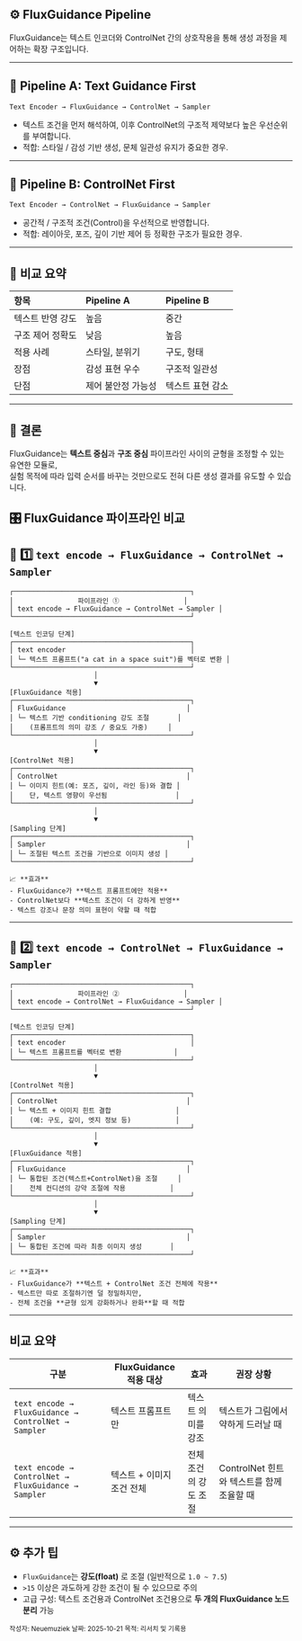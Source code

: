 ## ⚙️ FluxGuidance Pipeline

FluxGuidance는 텍스트 인코더와 ControlNet 간의 상호작용을 통해 생성 과정을 제어하는 확장 구조입니다.

---

## 🔸 Pipeline A: Text Guidance First

```
Text Encoder → FluxGuidance → ControlNet → Sampler
```

- 텍스트 조건을 먼저 해석하여, 이후 ControlNet의 구조적 제약보다 높은 우선순위를 부여합니다.
- 적합: 스타일 / 감성 기반 생성, 문체 일관성 유지가 중요한 경우.

---

## 🔹 Pipeline B: ControlNet First

```
Text Encoder → ControlNet → FluxGuidance → Sampler
```

- 공간적 / 구조적 조건(Control)을 우선적으로 반영합니다.
- 적합: 레이아웃, 포즈, 깊이 기반 제어 등 정확한 구조가 필요한 경우.

---

## 🔸 비교 요약

| 항목 | Pipeline A | Pipeline B |
|:-----|:------------|:------------|
| 텍스트 반영 강도 | 높음 | 중간 |
| 구조 제어 정확도 | 낮음 | 높음 |
| 적용 사례 | 스타일, 분위기 | 구도, 형태 |
| 장점 | 감성 표현 우수 | 구조적 일관성 |
| 단점 | 제어 불안정 가능성 | 텍스트 표현 감소 |

---

## 🧩 결론
FluxGuidance는 **텍스트 중심**과 **구조 중심** 파이프라인 사이의 균형을 조정할 수 있는 유연한 모듈로,  
실험 목적에 따라 입력 순서를 바꾸는 것만으로도 전혀 다른 생성 결과를 유도할 수 있습니다.


## 🎛️ FluxGuidance 파이프라인 비교

## 🧩 1️⃣ `text encode → FluxGuidance → ControlNet → Sampler`

```
┌────────────────────────────────────────────┐
│                파이프라인 ①                │
│ text encode → FluxGuidance → ControlNet → Sampler │
└────────────────────────────────────────────┘

[텍스트 인코딩 단계]
┌────────────────────────────────────────────┐
│ text encoder                               │
│ └─ 텍스트 프롬프트("a cat in a space suit")를 벡터로 변환 │
└────────────────────────────────────────────┘
                     │
                     ▼
[FluxGuidance 적용]
┌────────────────────────────────────────────┐
│ FluxGuidance                              │
│ └─ 텍스트 기반 conditioning 강도 조절       │
│    (프롬프트의 의미 강조 / 중요도 가중)     │
└────────────────────────────────────────────┘
                     │
                     ▼
[ControlNet 적용]
┌────────────────────────────────────────────┐
│ ControlNet                                │
│ └─ 이미지 힌트(예: 포즈, 깊이, 라인 등)와 결합 │
│    단, 텍스트 영향이 우선됨                 │
└────────────────────────────────────────────┘
                     │
                     ▼
[Sampling 단계]
┌────────────────────────────────────────────┐
│ Sampler                                   │
│ └─ 조절된 텍스트 조건을 기반으로 이미지 생성 │
└────────────────────────────────────────────┘

📈 **효과**
- FluxGuidance가 **텍스트 프롬프트에만 적용**
- ControlNet보다 **텍스트 조건이 더 강하게 반영**
- 텍스트 강조나 문장 의미 표현이 약할 때 적합
```

---

## 🧩 2️⃣ `text encode → ControlNet → FluxGuidance → Sampler`

```
┌────────────────────────────────────────────┐
│                파이프라인 ②                │
│ text encode → ControlNet → FluxGuidance → Sampler │
└────────────────────────────────────────────┘

[텍스트 인코딩 단계]
┌────────────────────────────────────────────┐
│ text encoder                               │
│ └─ 텍스트 프롬프트를 벡터로 변환             │
└────────────────────────────────────────────┘
                     │
                     ▼
[ControlNet 적용]
┌────────────────────────────────────────────┐
│ ControlNet                                │
│ └─ 텍스트 + 이미지 힌트 결합                │
│    (예: 구도, 깊이, 엣지 정보 등)           │
└────────────────────────────────────────────┘
                     │
                     ▼
[FluxGuidance 적용]
┌────────────────────────────────────────────┐
│ FluxGuidance                              │
│ └─ 통합된 조건(텍스트+ControlNet)을 조절     │
│    전체 컨디션의 강약 조절에 작용           │
└────────────────────────────────────────────┘
                     │
                     ▼
[Sampling 단계]
┌────────────────────────────────────────────┐
│ Sampler                                   │
│ └─ 통합된 조건에 따라 최종 이미지 생성       │
└────────────────────────────────────────────┘

📈 **효과**
- FluxGuidance가 **텍스트 + ControlNet 조건 전체에 작용**
- 텍스트만 따로 조절하기엔 덜 정밀하지만,
- 전체 조건을 **균형 있게 강화하거나 완화**할 때 적합
```

---

## 비교 요약

| 구분                                                  | FluxGuidance 적용 대상 | 효과           | 권장 상황                        |
| --------------------------------------------------- | ------------------ | ------------ | ---------------------------- |
| `text encode → FluxGuidance → ControlNet → Sampler` | 텍스트 프롬프트만          | 텍스트 의미를 강조   | 텍스트가 그림에서 약하게 드러날 때          |
| `text encode → ControlNet → FluxGuidance → Sampler` | 텍스트 + 이미지 조건 전체    | 전체 조건의 강도 조절 | ControlNet 힌트와 텍스트를 함께 조율할 때 |

---

## ⚙️ 추가 팁

* `FluxGuidance`는 **강도(float)** 로 조절 (일반적으로 `1.0 ~ 7.5`)
* `>15` 이상은 과도하게 강한 조건이 될 수 있으므로 주의
* 고급 구성: 텍스트 조건용과 ControlNet 조건용으로 **두 개의 FluxGuidance 노드 분리** 가능

<sub>작성자: Neuemuziek
날짜: 2025-10-21
목적: 리서치 및 기록용</sub>
